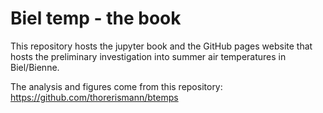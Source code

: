 # Biel temp - the book

This repository hosts the jupyter book and the GitHub pages website that hosts the preliminary investigation into summer air temperatures in Biel/Bienne.

The analysis and figures come from this repository: https://github.com/thorerismann/btemps